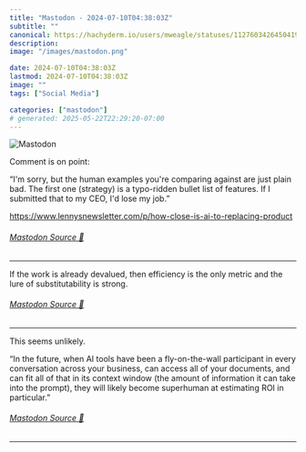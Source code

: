 ```yaml
---
title: "Mastodon - 2024-07-10T04:38:03Z"
subtitle: ""
canonical: https://hachyderm.io/users/mweagle/statuses/112760342645041985
description:
image: "/images/mastodon.png"

date: 2024-07-10T04:38:03Z
lastmod: 2024-07-10T04:38:03Z
image: ""
tags: ["Social Media"]

categories: ["mastodon"]
# generated: 2025-05-22T22:29:20-07:00
---
```

![Mastodon](/images/mastodon.png)

<p>Comment is on point:</p><p>“I&#39;m sorry, but the human examples you&#39;re comparing against are just plain bad. The first one (strategy) is a typo-ridden bullet list of features. If I submitted that to my CEO, I&#39;d lose my job.”</p><p><a href="https://www.lennysnewsletter.com/p/how-close-is-ai-to-replacing-product" target="_blank" rel="nofollow noopener noreferrer" translate="no"><span class="invisible">https://www.</span><span class="ellipsis">lennysnewsletter.com/p/how-clo</span><span class="invisible">se-is-ai-to-replacing-product</span></a></p>


###### [Mastodon Source 🐘](https://hachyderm.io/@mweagle/112760342645041985)

___

<p>If the work is already devalued, then efficiency is the only metric and the lure of substitutability is strong.</p>


###### [Mastodon Source 🐘](https://hachyderm.io/@mweagle/112760354675039030)

___

<p>This seems unlikely. </p><p>“In the future, when AI tools have been a fly-on-the-wall participant in every conversation across your business, can access all of your documents, and can fit all of that in its context window (the amount of information it can take into the prompt), they will likely become superhuman at estimating ROI in particular.”</p>


###### [Mastodon Source 🐘](https://hachyderm.io/@mweagle/112760383255448503)

___
